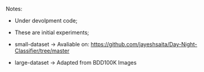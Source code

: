Notes:
- Under devolpment code;
- These are initial experiments;

- small-dataset -> Avaliable on: <https://github.com/jayeshsaita/Day-Night-Classifier/tree/master>
- large-dataset -> Adapted from BDD100K Images
